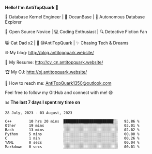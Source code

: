 
**Hello! I'm AntiTopQuark 👋**

🔧 Database Kernel Engineer | 🌊 OceanBase | 🤖 Autonomous Database Explorer

🌱 Open Source Novice | 💻 Coding Enthusiast | 🔍 Detective Fiction Fan

😸 Cat Dad x2 | 🎉 @AntiTopQuark | ✨ Chasing Tech & Dreams

🌐 My blog: http://blog.antitopquark.website/

📄 My Resume: http://cv_cn.antitopquark.website/

🏆 My OJ: http://oj.antitopquark.website/

📧 How to reach me: AntiTopQuark1350@outlook.com

Feel free to follow my GitHub and connect with me! 😄

📊 **The last 7 days I spent my time on** 

<!--START_SECTION:waka-->
```text
28 July, 2023 - 03 August, 2023

C++        10 hrs 20 mins  ███████████████████████░░   93.86 % 
Other      19 mins         ░░░░░░░░░░░░░░░░░░░░░░░░░   03.01 % 
Bash       13 mins         ░░░░░░░░░░░░░░░░░░░░░░░░░   02.02 % 
Python     5 mins          ░░░░░░░░░░░░░░░░░░░░░░░░░   00.80 % 
C          1 min           ░░░░░░░░░░░░░░░░░░░░░░░░░   00.26 % 
YAML       0 secs          ░░░░░░░░░░░░░░░░░░░░░░░░░   00.04 % 
Markdown   0 secs          ░░░░░░░░░░░░░░░░░░░░░░░░░   00.01 %
```
<!--END_SECTION:waka-->


